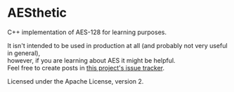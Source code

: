 AESthetic
=========

C++ implementation of AES-128 for learning purposes.

It isn't intended to be used in production at all (and probably not very useful in general),  
however, if you are learning about AES it might be helpful.  
Feel free to create posts in [this project's issue tracker](https://github.com/PotcFdk/AESthetic/issues).

Licensed under the Apache License, version 2.
